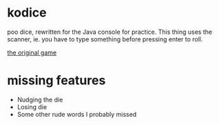 # kodice
poo dice, rewritten for the Java console for practice. This thing uses the scanner, ie. you have to type something before pressing enter to roll.

[the original game](https://steamcommunity.com/app/1510950#scrollTop=0)

# missing features

- Nudging the die
- Losing die
- Some other rude words I probably missed
